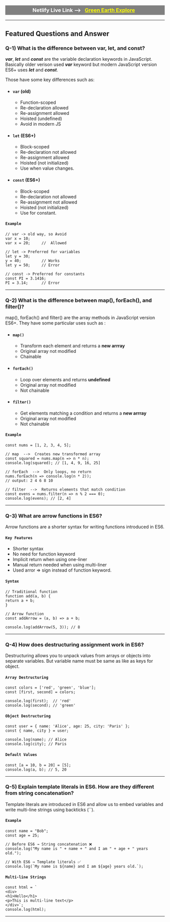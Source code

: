 <h3 style="text-align:center; color:white;background-color:gray; padding:5px 8px">Netlify Live Link --> <a href="https://green-earth-explore.netlify.app/" style="background-color:p; color:yellow; padding:4px 8px; border-radius:5px; ">Green Earth Explore</a> </h3>

---
##  Featured Questions and Answer

### Q-1) What is the difference between var, let, and const?
***var***, ***let*** and ***const*** are the variable declaration keywords in JavaScript. Basically older verison used ***var*** keyword but modern JavaScript version ES6+ uses ***let*** and ***const***.

Those have some key differences such as:
- #### `var` (old)
    - Function-scoped
    - Re-declaration allowed
    - Re-assignment allowed
    - Hoisted (undefined)
    - Avoid in modern JS

- #### `let` (ES6+)
    - Block-scoped
    - Re-declaration not allowed
    - Re-assignment allowed
    - Hoisted (not initialized)
    - Use when value changes.

- #### `const` (ES6+)
    - Block-scoped
    - Re-declaration not allowed
    - Re-assignment not allowed
    - Hoisted (not initialized)
    - Use for constant.

#### `Example`
    // var -> old way, so Avoid
    var x = 10;
    var x = 20;     //  Allowed

    // let -> Preferred for variables
    let y = 30;
    y = 40;         // Works
    let y = 50;     // Error

    // const -> Preferred for constants
    const PI = 3.1416;
    PI = 3.14;      // Error

---
### Q-2) What is the difference between map(), forEach(), and filter()?
map(), forEach() and filter() are the array methods in JavaScript version ES6+.
They have some particular uses such as :

- #### `map()`
    - Transform each element and returns a **new arrray**
    - Original array not modified
    - Chainable
- #### `forEach()`
    - Loop over elements and returns **undefined**
    - Original array not modified
    - Not chainable
- #### `filter()`
    - Get elements matching a condition and returns a **new arrray**
    - Original array not modified
    - Not chainable

#### `Example`
    const nums = [1, 2, 3, 4, 5];

    // map  -->  Creates new transformed array
    const squared = nums.map(n => n * n);  
    console.log(squared); // [1, 4, 9, 16, 25]

    // forEach  -->  Only loops, no return
    nums.forEach(n => console.log(n * 2));  
    // output: 2 4 6 8 10

    // filter  -->  Returns elements that match condition
    const evens = nums.filter(n => n % 2 === 0);
    console.log(evens); // [2, 4]

---

### Q-3) What are arrow functions in ES6?

Arrow functions are a shorter syntax for writing functions introduced in ES6.

#### `Key Features`

- Shorter syntax 
- No need for function keyword 
- Implicit return when using one-liner 
- Manual return needed when using multi-liner
- Used arror => sign instead of function keyword.

#### `Syntax`
    // Traditional function
    function add(a, b) {
    return a + b;
    }

    // Arrow function
    const addArrow = (a, b) => a + b;

    console.log(addArrow(5, 3)); // 8

---
### Q-4) How does destructuring assignment work in ES6?

Destructuring allows you to unpack values from arrays or objects into separate variables. But variable name must be same as like as keys for object.

#### `Array Destructuring`
    const colors = ['red', 'green', 'blue'];
    const [first, second] = colors;

    console.log(first);  // 'red'
    console.log(second); // 'green'

#### `Object Destructuring`
    const user = { name: 'Alice', age: 25, city: 'Paris' };
    const { name, city } = user;

    console.log(name); // Alice
    console.log(city); // Paris


#### `Default Values`
    const [a = 10, b = 20] = [5];
    console.log(a, b); // 5, 20


---
### Q-5) Explain template literals in ES6. How are they different from string concatenation?

Template literals are introduced in ES6 and allow us to embed variables and write multi-line strings using backticks (``).


#### `Example`

    const name = "Bob";
    const age = 25;

    // Before ES6 → String concatenation ❌
    console.log("My name is " + name + " and I am " + age + " years old.");

    // With ES6 → Template literals ✅
    console.log(`My name is ${name} and I am ${age} years old.`);

#### `Multi-line Strings`

    const html = `
    <div>
    <h1>Hello</h1>
    <p>This is multi-line text</p>
    </div>`;
    console.log(html);

---